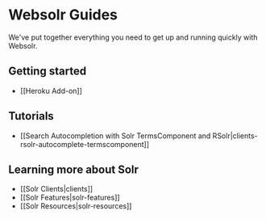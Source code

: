 # Websolr Guides

We've put together everything you need to get up and running quickly with Websolr.

## Getting started

- [[Heroku Add-on]]

## Tutorials

- [[Search Autocompletion with Solr TermsComponent and RSolr|clients-rsolr-autocomplete-termscomponent]]

## Learning more about Solr

- [[Solr Clients|clients]]
- [[Solr Features|solr-features]]
- [[Solr Resources|solr-resources]]
